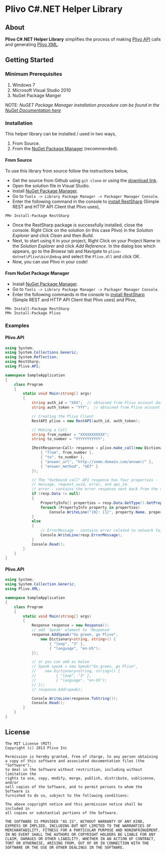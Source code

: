 Plivo C#.NET Helper Library
===========================

## About

__Plivo C#.NET Helper Library__ simplifies the process of making [Plivo API](http://plivo.com/docs/api/) calls and generating [Plivo XML](http://plivo.com/docs/xml/).

## Getting Started

### Minimum Prerequisites

1. Windows 7
2. Microsoft Visual Studio 2010
3. NuGet Package Manger

NOTE: _NuGET Package Manager installation procedure can be found in the [NuGet Documentation here](http://docs.nuget.org/docs/start-here/installing-nuget)_

### Installation

This helper library can be installed / used in two ways,

1. From Source.
2. From the [NuGet Package Manager](http://visualstudiogallery.msdn.microsoft.com/27077b70-9dad-4c64-adcf-c7cf6bc9970c) (recommended).

#### From Source

To use this library from source follow the instructions below, 

+ Get the source from Github using `git clone` or using the [download link](https://github.com/plivo/plivo-dotnet/archive/master.zip).
+ Open the solution file in Visual Studio.
+ Install [NuGet Package Manager](http://docs.nuget.org/docs/start-here/installing-nuget).
+ Go to `Tools -> Library Package Manager -> Packager Manager Console`.
+ Enter the following command in the console to [install RestSharp](https://www.nuget.org/packages/RestSharp) (Simple REST and HTTP API Client that Plivo uses),  
```
PM> Install-Package RestSharp
```
+ Once the RestSharp package is successfully installed, close the console. Right Click on the solution (in this case Plivo) in the _Solution Explorer_ and click _Clean_ and then _Build_.
+ Next, to start using it in your project, Right Click on your Project Name in the _Solution Explorer_ and click _Add Reference_. In the dialog box which appears, go to the _Browse_ tab and Navigate to `plivo-dotnet\Plivo\bin\Debug` and select the `Plivo.dll` and click OK.
+ Now, you can use Plivo in your code! 

#### From NuGet Package Manager

+ Install [NuGet Package Manager](http://docs.nuget.org/docs/start-here/installing-nuget).
+ Go to `Tools -> Library Package Manager -> Packager Manager Console`.
+ Enter the following commands in the console to [install RestSharp](https://www.nuget.org/packages/RestSharp) (Simple REST and HTTP API Client that Plivo uses) and Plivo,  
```
PM> Install-Package RestSharp  
PM> Install-Package Plivo
```

### Examples

#### Plivo.API

```C#
using System;
using System.Collections.Generic;
using System.Reflection;
using RestSharp;
using Plivo.API;

namespace SampleApplication
{
    class Program
    {
        static void Main(string[] args)
        {
            string auth_id = "XXX";  // obtained from Plivo account dashboard
            string auth_token = "YYY";  // obtained from Plivo account dashboard

            // Creating the Plivo Client
            RestAPI plivo = new RestAPI(auth_id, auth_token);

            // Making a Call
            string from_number = "XXXXXXXXXXX";
            string to_number = "YYYYYYYYYYY";

            IRestResponse<Call> response = plivo.make_call(new Dictionary<string, string>() {
                { "from", from_number },
                { "to", to_number }, 
                { "answer_url", "http://some.domain.com/answer/" }, 
                { "answer_method", "GET" }
            });

            // The "Outbound call" API response has four properties -
            // message, request_uuid, error, and api_id.
            // error - contains the error response sent back from the server.
            if (resp.Data != null)
            {
                PropertyInfo[] properties = resp.Data.GetType().GetProperties();
                foreach (PropertyInfo property in properties)
                    Console.WriteLine("{0}: {1}", property.Name, property.GetValue(resp.Data, null);
            }
            else
            {
                // ErrorMessage - contains error related to network failure.
                Console.WriteLine(resp.ErrorMessage);
            }
            Console.Read();
        }
    }
}
```

#### Plivo.API

```C#
using System;
using System.Collection.Generic;
using Plivo.XML;

namespace SampleApplication
{
    class Program
    {
        static void Main(string[] args)
        {
            Response response = new Response();
            // add 'Speak' element to 'Response'
            response.AddSpeak("Go green, go Plivo", 
                new Dictionary<string, string>() {
                    { "loop", "3" },
                    { "language", "en-US");
            });

            // or you can add as below
            // Speak speak = new Speak("Go green, go Plivo", 
            //    new Dictionary<string, string>() {
            //         { "loop", "3" },
            //         { "language", "en-US");
            // });
            // response.Add(speak);

            Console.WriteLine(response.ToString());
            Console.Read();
        }
    }
}
```

## License

```
The MIT License (MIT)
Copyright (c) 2013 Plivo Inc

Permission is hereby granted, free of charge, to any person obtaining
a copy of this software and associated documentation files (the "Software"), 
to deal in the Software without restriction, including without limitation the 
rights to use, copy, modify, merge, publish, distribute, sublicense, and/or 
sell copies of the Software, and to permit persons to whom the Software is 
furnished to do so, subject to the following conditions:

The above copyright notice and this permission notice shall be included in 
all copies or substantial portions of the Software.

THE SOFTWARE IS PROVIDED "AS IS", WITHOUT WARRANTY OF ANY KIND, 
EXPRESS OR IMPLIED, INCLUDING BUT NOT LIMITED TO THE WARRANTIES OF 
MERCHANTABILITY, FITNESS FOR A PARTICULAR PURPOSE AND NONINFRINGEMENT. 
IN NO EVENT SHALL THE AUTHORS OR COPYRIGHT HOLDERS BE LIABLE FOR ANY 
CLAIM, DAMAGES OR OTHER LIABILITY, WHETHER IN AN ACTION OF CONTRACT, 
TORT OR OTHERWISE, ARISING FROM, OUT OF OR IN CONNECTION WITH THE 
SOFTWARE OR THE USE OR OTHER DEALINGS IN THE SOFTWARE.

```
